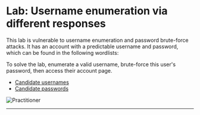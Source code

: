 # Lab: Username enumeration via different responses

This lab is vulnerable to username enumeration and password brute-force attacks. It has an account with a predictable username and password, which can be found in the following wordlists:

To solve the lab, enumerate a valid username, brute-force this user's password, then access their account page.

- [Candidate usernames](https://portswigger.net/web-security/authentication/auth-lab-usernames)
- [Candidate passwords](https://portswigger.net/web-security/authentication/auth-lab-passwords)

![Practitioner](https://img.shields.io/badge/level-Apprentice-green)  

---
